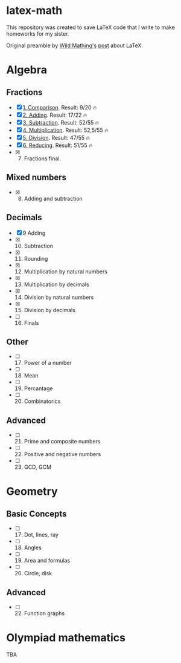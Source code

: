 # latex-math
This repository was created to save LaTeX code that I write to make homeworks for my sister.

Original preamble by [Wild Mathing's](https://vk.com/wildmathing) [post](https://vk.com/wall-201568161_213) about LaTeX.

# Algebra
## Fractions
- [x] [1. Comparison](https://github.com/kharitonov-egor/latex-math/blob/main/algebra/1_fractions/1_comparison/1.pdf). Result: 9/20 🔥
- [x] [2. Adding](https://github.com/kharitonov-egor/latex-math/blob/main/algebra/1_fractions/2_adding/1.pdf). Result: 17/22 🔥
- [x] [3. Subtraction](https://github.com/kharitonov-egor/latex-math/blob/main/algebra/1_fractions/3_subtraction/1.pdf). Result: 52/55 🔥
- [x] [4. Multiplication](https://github.com/kharitonov-egor/latex-math/blob/main/algebra/1_fractions/4_multiplication/1.pdf). Result: 52,5/55 🔥
- [x] [5. Division](https://github.com/kharitonov-egor/latex-math/blob/main/algebra/1_fractions/5_division/1.pdf). Result: 47/55 🔥
- [x] [6. Reducing](https://github.com/kharitonov-egor/latex-math/blob/main/algebra/1_fractions/6_reducing/1.pdf). Result: 51/55 🔥
- [x] 7. Fractions final.
## Mixed numbers
- [x] 8. Adding and subtraction
## Decimals
- [x] 9 Adding
- [x] 10. Subtraction
- [x] 11. Rounding
- [x] 12. Multiplication by natural numbers
- [x] 13. Multiplication by decimals
- [x] 14. Division by natural numbers
- [x] 15. Division by decimals
- [ ] 16. Finals

## Other
- [ ] 17. Power of a number
- [ ] 18. Mean
- [ ] 19. Percantage
- [ ] 20. Combinatorics

## Advanced

- [ ] 21. Prime and composite numbers
- [ ] 22. Positive and negative numbers 
- [ ] 23. GCD, GCM

# Geometry

## Basic Concepts

- [ ] 17. Dot, lines, ray
- [ ] 18. Angles
- [ ] 19. Area and formulas
- [ ] 20. Circle, disk

## Advanced

- [ ] 22. Function graphs

# Olympiad mathematics

TBA
